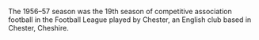 The 1956–57 season was the 19th season of competitive association football in the Football League played by Chester, an English club based in Chester, Cheshire.
